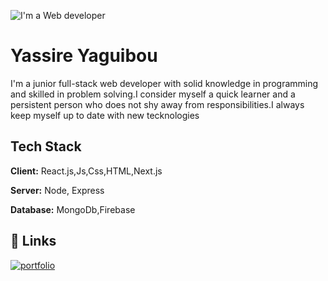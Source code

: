 
![I'm a Web developer](https://arturssmirnovs.github.io/github-profile-readme-generator/images/banner.png)

# Yassire Yaguibou
I'm a junior full-stack web developer with solid knowledge in programming and skilled in problem solving.I consider myself a quick learner and a persistent person who does not shy away from responsibilities.I always keep myself up to date with new tecknologies

## Tech Stack

**Client:** React.js,Js,Css,HTML,Next.js

**Server:** Node, Express

**Database:** MongoDb,Firebase

## 🔗 Links
[![portfolio](https://img.shields.io/badge/my_portfolio-000?style=for-the-badge&logo=ko-fi&logoColor=white)](https://yy-portfolio.herokuapp.com/ )


